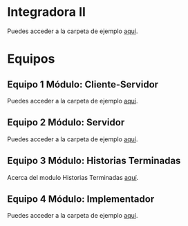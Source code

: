 # Integradora II
Puedes acceder a la carpeta de ejemplo [aquí](ruta/a/la/carpeta).

# Equipos
## Equipo 1 Módulo: Cliente-Servidor
Puedes acceder a la carpeta de ejemplo [aquí](ruta/a/la/carpeta).
## Equipo 2 Módulo: Servidor
Puedes acceder a la carpeta de ejemplo [aquí](ruta/a/la/carpeta).
## Equipo 3 Módulo: Historias Terminadas
Acerca del modulo Historias Terminadas [aquí](ruta/a/la/carpeta).
## Equipo 4 Módulo: Implementador
Puedes acceder a la carpeta de ejemplo [aquí](ruta/a/la/carpeta).
